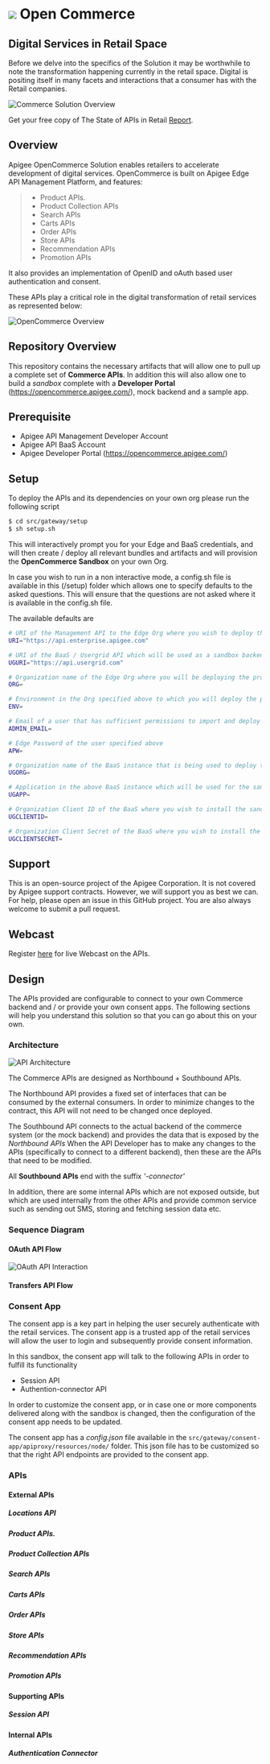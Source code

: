 <a href="http://apigee.com/"><img src="http://apigee.com/about/sites/all/themes/apigee_themes/apigee_mktg/images/logo.png"/></a> Open Commerce
===================

Digital Services in Retail Space
-------------

Before we delve into the specifics of the Solution it may be worthwhile to note the transformation happening currently in the retail space. Digital is positing itself in many facets and interactions that a consumer has with the Retail companies.

![Commerce Solution Overview](http://opencommerce.apigee.com/sites/default/files/retail-header_0.png)

Get your free copy of The State of APIs in Retail [Report](https://pages.apigee.com/ebook-State-of-APIs-in-Retail-reg.html?utm_source=github&utm_content=state-of-apis-retail "The State of APIs in Retail").

Overview
-------------

Apigee OpenCommerce Solution enables retailers to accelerate  development of digital services. OpenCommerce is built on Apigee Edge API Management Platform, and features:

> - Product APIs.
> - Product Collection APIs
> - Search APIs
> - Carts APIs
> - Order APIs
> - Store APIs
> - Recommendation APIs
> - Promotion APIs

It also provides an implementation of OpenID and oAuth based user authentication and consent.

These APIs play a critical role in the digital transformation of retail services as represented below:


![OpenCommerce Overview](http://opencommerce.apigee.com/sites/default/files/opencommerce_architecture.png)


## Repository Overview
This repository contains the necessary artifacts that will allow one to pull up a complete set of **Commerce APIs**. In addition this will also allow one to build a _sandbox_ complete with a **Developer Portal** (https://opencommerce.apigee.com/), mock backend and a sample app.

## Prerequisite
+ Apigee API Management Developer Account
+ Apigee API BaaS Account
+ Apigee Developer Portal (https://opencommerce.apigee.com/)

## Setup
To deploy the APIs and its dependencies on your own org please run the following script

```bash
$ cd src/gateway/setup
$ sh setup.sh
```

This will interactively prompt you for your Edge and BaaS credentials, and will then create / deploy all relevant bundles and artifacts and will provision the **OpenCommerce Sandbox** on your own Org.

In case you wish to run in a non interactive mode, a config.sh file is available in this (/setup) folder which allows one to specify defaults to the asked questions. This will ensure that the questions are not asked where it is available in the config.sh file.
  
  The available defaults are 
  
  ```bash
  # URI of the Management API to the Edge Org where you wish to deploy the proxies
  URI="https://api.enterprise.apigee.com"
  
  # URI of the BaaS / Usergrid API which will be used as a sandbox backend
  UGURI="https://api.usergrid.com"
  
  # Organization name of the Edge Org where you will be deploying the proxies
  ORG=
  
  # Environment in the Org specified above to which you will deploy the proxies
  ENV=
  
  # Email of a user that has sufficient permissions to import and deploy proxies in the specified Org
  ADMIN_EMAIL=
  
  # Edge Password of the user specified above
  APW=
  
  # Organization name of the BaaS instance that is being used to deploy the sandbox
  UGORG=
  
  # Application in the above BaaS instance which will be used for the sandbox. It will be created if it doesn't exist.
  UGAPP=
  
  # Organization Client ID of the BaaS where you wish to install the sandbox
  UGCLIENTID=
  
  # Organization Client Secret of the BaaS where you wish to install the sandbox
  UGCLIENTSECRET=
  ```

## Support
This is an open-source project of the Apigee Corporation. It is not covered by Apigee support contracts. However, we will support you as best we can. For help, please open an issue in this GitHub project. You are also always welcome to submit a pull request.

## Webcast

Register [here](https://pages.apigee.com/2016-08-25-Webcast-LLBean-Digital-commerce-done-right-reg.html?utm_source=github&utm_campaign=2016-08-25-Webcast-LLBean-Digital-commerce-done-right "Webcast") for live Webcast on the APIs.

## Design
The APIs provided are configurable to connect to your own Commerce backend and / or provide your own consent apps. The following sections will help you understand this solution so that you can go about this on your own.

### Architecture
![API Architecture](http://opencommerce.apigee.com/sites/default/files/api_design.png)

The Commerce APIs are designed as Northbound + Southbound APIs.

The Northbound API provides a fixed set of interfaces that can be consumed by the external consumers. In order to minimize changes to the contract, this API will not need to be changed once deployed.

The Southbound API connects to the actual backend of the commerce system (or the mock backend) and provides the data that is exposed by the _Northbound APIs_
When the API Developer has to make any changes to the APIs (specifically to connect to a different backend), then these are the APIs that need to be modified.

All **Southbound APIs** end with the suffix _'-connector'_

In addition, there are some internal APIs which are not exposed outside, but which are used internally from the other APIs and provide common service such as sending out SMS, storing and fetching session data etc.

### Sequence Diagram
#### OAuth API Flow
![OAuth API Interaction](http://opencommerce.apigee.com/sites/default/files/open_commerce_api_common_flow.png)

#### Transfers API Flow

### Consent App
The consent app is a key part in helping the user securely authenticate with the retail services. The consent app is a trusted app of the retail services will allow the user to login and subsequently provide consent information.

In this sandbox, the consent app will talk to the following APIs in order to fulfill its functionality
+ Session API
+ Authention-connector API

In order to customize the consent app, or in case one or more components delivered along with the sandbox is changed, then the configuration of the consent app needs to be updated.

The consent app has a _config.json_ file available in the `src/gateway/consent-app/apiproxy/resources/node/` folder. This json file has to be customized so that the right API endpoints are provided to the consent app.

### APIs

#### External APIs
##### Locations API
##### Product APIs.
##### Product Collection APIs
##### Search APIs
##### Carts APIs
##### Order APIs
##### Store APIs
##### Recommendation APIs
##### Promotion APIs


#### Supporting APIs
##### Session API

#### Internal APIs
##### Authentication Connector





